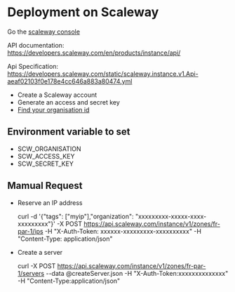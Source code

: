 # Deployment on Scaleway

Go the [scaleway console](https://console.cloud.scaleway.com/home/dashboard)

API documentation: https://developers.scaleway.com/en/products/instance/api/

Api Specification: https://developers.scaleway.com/static/scaleway.instance.v1.Api-aeaf02103f0e178e4cc646a883a80474.yml

- Create a Scaleway account
- Generate an access and secret key
- [Find your organisation id](https://www.scaleway.com/en/docs/retrieve-my-organization-id-throught-the-api/)

## Environment variable to set

- SCW_ORGANISATION
- SCW_ACCESS_KEY
- SCW_SECRET_KEY

## Mamual Request

- Reserve an IP address

  curl -d '{"tags": ["myip"],"organization": "xxxxxxxxx-xxxxx-xxxx-xxxxxxxxx"}' -X POST https://api.scaleway.com/instance/v1/zones/fr-par-1/ips -H "X-Auth-Token: xxxxxx-xxxxxxxxx-xxxxxxxxxx" -H "Content-Type: application/json"

- Create a server

  curl -X POST https://api.scaleway.com/instance/v1/zones/fr-par-1/servers --data @createServer.json -H "X-Auth-Token:xxxxxxxxxxxxxx" -H "Content-Type:application/json"
